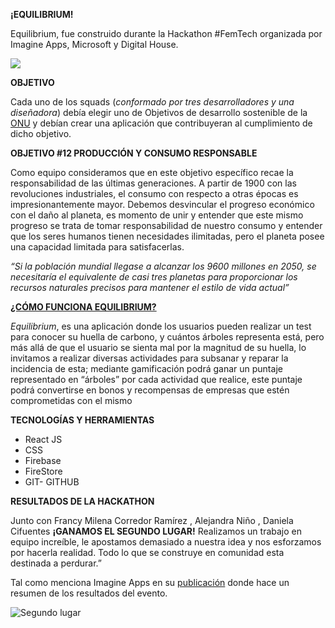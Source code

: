 **¡EQUILIBRIUM!**
 
Equilibrium, fue construido durante la Hackathon #FemTech organizada por Imagine Apps, Microsoft y Digital House.

![](https://i.imgur.com/MGwLzoh.png)


**OBJETIVO**

Cada uno de los squads (*conformado por tres desarrolladores y una diseñadora*) debía elegir uno de Objetivos de desarrollo sostenible de la [ONU](https://www.un.org/sustainabledevelopment/es/objetivos-de-desarrollo-sostenible/) y debían crear una aplicación que contribuyeran al cumplimiento de dicho objetivo. 

**OBJETIVO #12 PRODUCCIÓN Y CONSUMO RESPONSABLE** 

Como equipo consideramos que en este objetivo específico recae la responsabilidad de las últimas generaciones. A partir de 1900 con las revoluciones industriales, el consumo con respecto a otras épocas es impresionantemente mayor. Debemos desvincular el progreso económico con el daño al planeta, es momento de unir y entender que este mismo progreso se trata de tomar responsabilidad de nuestro consumo y entender que los seres humanos tienen necesidades ilimitadas, pero el planeta posee una capacidad limitada para satisfacerlas. 
 
*“Si la población mundial llegase a alcanzar los 9600 millones en 2050, se necesitaría el equivalente de casi tres planetas para proporcionar los recursos naturales precisos para mantener el estilo de vida actual”*

**[¿CÓMO FUNCIONA EQUILIBRIUM?](https://youtu.be/JV4fbRjDuM8)**

*Equilibrium*, es una aplicación donde los usuarios pueden realizar un test para conocer su huella de carbono, y cuántos árboles representa está, pero más allá de que el usuario se sienta mal por la magnitud de su huella, lo invitamos a realizar diversas actividades para subsanar y reparar la incidencia de esta; mediante gamificación podrá ganar un puntaje representado en “árboles” por cada actividad que realice, este puntaje podrá convertirse en bonos y recompensas de empresas que estén comprometidas con el mismo

**TECNOLOGÍAS Y HERRAMIENTAS**
* React JS
* CSS
* Firebase 
* FireStore
* GIT- GITHUB

**RESULTADOS DE LA HACKATHON**

Junto con Francy Milena Corredor Ramírez , Alejandra Niño , Daniela Cifuentes **¡GANAMOS EL SEGUNDO LUGAR!** Realizamos un trabajo en equipo increíble, le apostamos demasiado a nuestra idea y nos esforzamos por hacerla realidad. Todo lo que se construye en comunidad esta destinada a perdurar.”

Tal como menciona Imagine Apps en su [publicación](https://www.imagineapps.co/blog-posts-es/femtech-la-primera-hackathon-de-mujeres-de-imagine-apps) donde hace un resumen de los resultados del evento. 

![Segundo lugar](https://i.imgur.com/tKAe79S.jpg)
